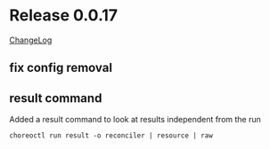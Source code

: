 # Release 0.0.17

[ChangeLog](https://github.com/kform-dev/choreo/releases)

## fix config removal

## result command

Added a result command to look at results independent from the run

```shell
choreoctl run result -o reconciler | resource | raw
```